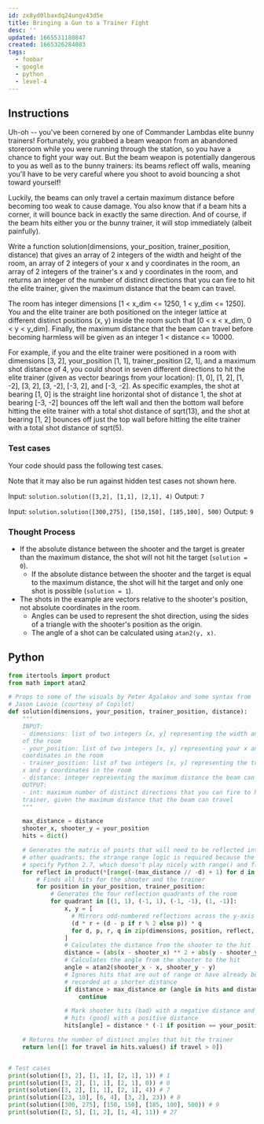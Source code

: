 ```yaml
---
id: zx8yd0lbaxdq24ungv43d5e
title: Bringing a Gun to a Trainer Fight
desc: ''
updated: 1665531180847
created: 1665326284083
tags:
  - foobar
  - google
  - python
  - level-4
---
```


## Instructions

Uh-oh -- you've been cornered by one of Commander Lambdas elite bunny trainers! Fortunately, you grabbed a beam weapon from an abandoned storeroom while you were running through the station, so you have a chance to fight your way out. But the beam weapon is potentially dangerous to you as well as to the bunny trainers: its beams reflect off walls, meaning you'll have to be very careful where you shoot to avoid bouncing a shot toward yourself!

Luckily, the beams can only travel a certain maximum distance before becoming too weak to cause damage. You also know that if a beam hits a corner, it will bounce back in exactly the same direction. And of course, if the beam hits either you or the bunny trainer, it will stop immediately (albeit painfully).

Write a function solution(dimensions, your_position, trainer_position, distance) that gives an array of 2 integers of the width and height of the room, an array of 2 integers of your x and y coordinates in the room, an array of 2 integers of the trainer's x and y coordinates in the room, and returns an integer of the number of distinct directions that you can fire to hit the elite trainer, given the maximum distance that the beam can travel.

The room has integer dimensions [1 < x_dim <= 1250, 1 < y_dim <= 1250]. You and the elite trainer are both positioned on the integer lattice at different distinct positions (x, y) inside the room such that [0 < x < x_dim, 0 < y < y_dim]. Finally, the maximum distance that the beam can travel before becoming harmless will be given as an integer 1 < distance <= 10000.

For example, if you and the elite trainer were positioned in a room with dimensions [3, 2], your_position [1, 1], trainer_position [2, 1], and a maximum shot distance of 4, you could shoot in seven different directions to hit the elite trainer (given as vector bearings from your location): [1, 0], [1, 2], [1, -2], [3, 2], [3, -2], [-3, 2], and [-3, -2]. As specific examples, the shot at bearing [1, 0] is the straight line horizontal shot of distance 1, the shot at bearing [-3, -2] bounces off the left wall and then the bottom wall before hitting the elite trainer with a total shot distance of sqrt(13), and the shot at bearing [1, 2] bounces off just the top wall before hitting the elite trainer with a total shot distance of sqrt(5).

### Test cases

Your code should pass the following test cases.

Note that it may also be run against hidden test cases not shown here.

Input:
`solution.solution([3,2], [1,1], [2,1], 4)`
Output:
    `7`

Input:
`solution.solution([300,275], [150,150], [185,100], 500)`
Output:
    `9`

### Thought Process

- If the absolute distance between the shooter and the target is greater than the maximum distance, the shot will not hit the target (`solution = 0`).
  - If the absolute distance between the shooter and the target is equal to the maximum distance, the shot will hit the target and only one shot is possible (`solution = 1`).
- The shots in the example are vectors relative to the shooter's position, not absolute coordinates in the room.
  - Angles can be used to represent the shot direction, using the sides of a triangle with the shooter's position as the origin.
  - The angle of a shot can be calculated using `atan2(y, x)`.

## Python

```py
from itertools import product
from math import atan2

# Props to some of the visuals by Peter Agalakov and some syntax from
# Jason Lavoie (courtesy of Copilot)
def solution(dimensions, your_position, trainer_position, distance):
    """
    INPUT:
    - dimensions: list of two integers [x, y] representing the width and height
    of the room
    - your_position: list of two integers [x, y] representing your x and y
    coordinates in the room
    - trainer_position: list of two integers [x, y] representing the trainer's
    x and y coordinates in the room
    - distance: integer representing the maximum distance the beam can travel
    OUTPUT:
    - int: maximum number of distinct directions that you can fire to hit the
    trainer, given the maximum distance that the beam can travel
    """

    max_distance = distance
    shooter_x, shooter_y = your_position
    hits = dict()

    # Generates the matrix of points that will need to be reflected into the
    # other quadrants; the strange range logic is required because the constraints
    # specify Python 2.7, which doesn't play nicely with range() and floats
    for reflect in product(*[range(-(max_distance // -d) + 1) for d in dimensions]):
        # Finds all hits for the shooter and the trainer
        for position in your_position, trainer_position:
            # Generates the four reflection quadrants of the room
            for quadrant in [(1, 1), (-1, 1), (-1, -1), (1, -1)]:
                x, y = [
                  # Mirrors odd-numbered reflections across the y-axis
                  (d * r + (d - p if r % 2 else p)) * q
                  for d, p, r, q in zip(dimensions, position, reflect, quadrant)
                ]
                # Calculates the distance from the shooter to the hit
                distance = (abs(x - shooter_x) ** 2 + abs(y - shooter_y) ** 2) ** 0.5
                # Calculates the angle from the shooter to the hit
                angle = atan2(shooter_x - x, shooter_y - y)
                # Ignores hits that are out of range or have already been
                # recorded at a shorter distance
                if distance > max_distance or (angle in hits and distance > abs(hits[angle])):
                    continue

                # Mark shooter hits (bad) with a negative distance and trainer
                # hits (good) with a positive distance
                hits[angle] = distance * (-1 if position == your_position else 1)

    # Returns the number of distinct angles that hit the trainer
    return len([1 for travel in hits.values() if travel > 0])


# Test cases
print(solution([3, 2], [1, 1], [2, 1], 1)) # 1
print(solution([3, 2], [1, 1], [2, 1], 0)) # 0
print(solution([3, 2], [1, 1], [2, 1], 4)) # 7
print(solution([23, 10], [6, 4], [3, 2], 23)) # 8
print(solution([300, 275], [150, 150], [185, 100], 500)) # 9
print(solution([2, 5], [1, 2], [1, 4], 11)) # 27
```
